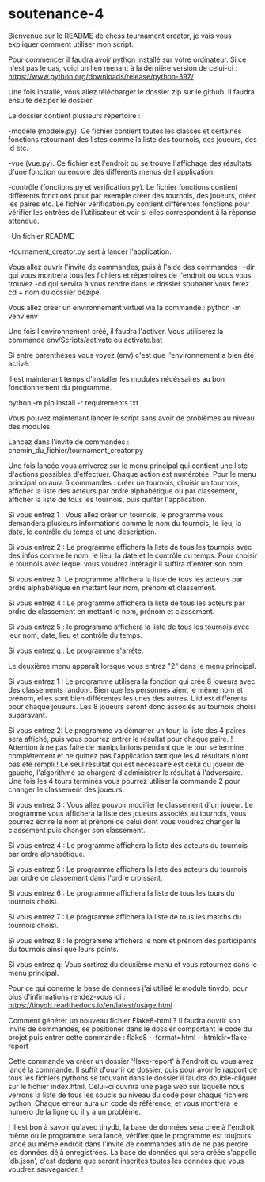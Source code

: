 # soutenance-4

Bienvenue sur le README de chess tournament creator, je vais vous expliquer comment utiliser mon script.

Pour commencer il faudra avoir python installé sur votre ordinateur. Si ce n'est pas le cas, voici un lien menant à la dérnière version de celui-ci :
https://www.python.org/downloads/release/python-397/

Une fois installé, vous allez télécharger le dossier zip sur le github.
Il faudra ensuite déziper le dossier.

Le dossier contient plusieurs répertoire :

-modéle (modele.py). Ce fichier contient toutes les classes et certaines fonctions retournant des listes comme la liste des tournois, des joueurs, des id etc.

-vue (vue.py). Ce fichier est l'endroit ou se trouve l'affichage des résultats d'une fonction ou encore des différents menus de l'application.

-contrôle (fonctions.py et verification.py). Le fichier fonctions contient différents fonctions pour par exemple créer des tournois, des joueurs, créer les paires etc. Le fichier vérification.py contient différentes fonctions pour vérifier les entrées de l'utilisateur et voir si elles correspondent à la réponse attendue.

-Un fichier README

-tournament_creator.py sert à lancer l'application.

Vous allez ouvrir l'invite de commandes, puis à l'aide des commandes :
-dir qui vous montrera tous les fichiers et répertoires de l'endroit ou vous vous trouvez
-cd qui servira à vous rendre dans le dossier souhaiter
vous ferez cd + nom du dossier dézipé.

Vous allez créer un environnement virtuel via la commande : python -m venv env 

Une fois l'environnement créé, il faudra l'activer.
Vous utiliserez la commande env/Scripts/activate ou activate.bat 

Si entre parenthèses vous voyez (env) c'est que l'environnement a bien été activé.

Il est maintenant temps d'installer les modules nécéssaires au bon fonctionnement du programme.

python -m pip install -r requirements.txt


Vous pouvez maintenant lancer le script sans avoir de problèmes au niveau des modules.

Lancez dans l'invite de commandes : chemin_du_fichier/tournament_creator.py

Une fois lancée vous arriverez sur le menu principal qui contient une liste d'actions possibles d'effectuer.
Chaque action est numérotée. Pour le menu principal on aura 6 commandes :
créer un tournois, choisir un tournois, afficher la liste des acteurs par ordre alphabétique ou par classement, afficher la liste de tous les tournois, puis quitter l'application.

Si vous entrez 1 :
Vous allez créer un tournois, le programme vous demandera plusieurs informations comme le nom du tournois, le lieu, la date, le contrôle du temps et une description.

Si vous entrez 2 :
Le programme affichera la liste de tous les tournois avec des infos comme le nom, le lieu, la date et le contrôle du temps.
Pour choisir le tournois avec lequel vous voudrez intéragir il suffira d'entrer son nom.

Si vous entrez 3:
Le programme affichera la liste de tous les acteurs par ordre alphabétique en mettant leur nom, prénom et classement.

Si vous entrez 4 :
Le programme affichera la liste de tous les acteurs par ordre de classement en mettant le nom, prénom et classement.

Si vous entrez 5 :
le programme affichera la liste de tous les tournois avec leur nom, date, lieu et contrôle du temps.

Si vous entrez q :
Le programme s'arrête.

Le deuxième menu apparaît lorsque vous entrez "2" dans le menu principal. 

Si vous entrez 1 :
Le programme utilisera la fonction qui crée 8 joueurs avec des classements random. Bien que les personnes aient le même nom et prénom, elles sont bien différentes les unes des autres. L'id est différents pour chaque joueurs. Les 8 joueurs seront donc associés au tournois choisi auparavant.

Si vous entrez 2:
Le programme va démarrer un tour, la liste des 4 paires sera affiché, puis vous pourrez entrer le résultat pour chaque paire.
! Attention à ne pas faire de manipulations pendant que le tour se termine complétement et ne quittez pas l'application tant que les 4 résultats n'ont pas été rempli !
Le seul résultat qui est nécéssaire est celui du joueur de gauche, l'algorithme se chargera d'administrer le résultat à l'adversaire. Une fois les 4 tours terminés vous pourrez utiliser la commande 2 pour changer le classement des joueurs.

Si vous entrez 3 :
Vous allez pouvoir modifier le classement d'un joueur. Le programme vous affichera la liste des joueurs associès au tournois, vous pourrez écrire le nom et prénom de celui dont vous voudrez changer le classement puis changer son classement.

Si vous entrez 4 :
Le programme affichera la liste des acteurs du tournois par ordre alphabétique.

Si vous entrez 5 :
Le programme affichera la liste des acteurs du tournois par ordre de classement dans l'ordre croissant.

Si vous entrez 6 :
Le programme affichera la liste de tous les tours du tournois choisi.

Si vous entrez 7 :
Le programme affichera la liste de tous les matchs du tournois choisi.

Si vous entrez 8 :
le programme affichera le nom et prénom des participants du tournois ainsi que leurs points.

Si vous entrez q:
Vous sortirez du deuxième menu et vous retournez dans le menu principal.

Pour ce qui conerne la base de données j'ai utilisé le module tinydb, pour plus d'infirmations rendez-vous ici : https://tinydb.readthedocs.io/en/latest/usage.html


Comment générer un nouveau fichier Flake8-html ? Il faudra ouvrir son invite de commandes, se positioner dans le dossier comportant le code du projet puis 
entrer cette commande : flake8 --format=html --htmldir=flake-report

Cette commande va créer un dossier 'flake-report' à l'endroit ou vous avez lancé la commande.
Il suffit d'ouvrir ce dossier, puis pour avoir le rapport de tous les fichiers pythons se trouvant dans le dossier il faudra double-cliquer sur le fichier index.html.
Celui-ci ouvrira une page web sur laquelle nous verrons la liste de tous les soucis au niveau du code pour chaque fichiers python. Chaque erreur aura un code de référence, et vous montrera le numéro de la ligne ou il y a un problème.


! Il est bon à savoir qu'avec tinydb, la base de données sera crée à l'endroit même ou le programme sera lancé, vérifier que le programme est toujours lancé au même endroit dans l'invite de commandes afin de ne pas perdre les données déjà enregistrées. La base de données qui sera créée s'appelle 'db.json', c'est dedans que seront inscrites toutes les données que vous voudrez sauvegarder. !
